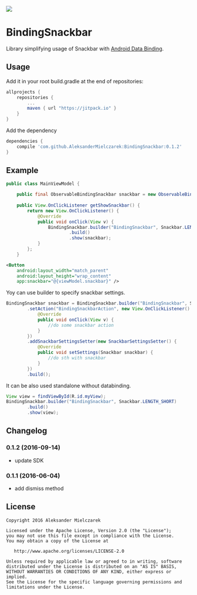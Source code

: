 [![](https://jitpack.io/v/AleksanderMielczarek/BindingSnackbar.svg)](https://jitpack.io/#AleksanderMielczarek/BindingSnackbar)

# BindingSnackbar

Library simplifying usage of Snackbar with [Android Data Binding](http://developer.android.com/tools/data-binding/guide.html).

## Usage

Add it in your root build.gradle at the end of repositories:

```groovy
allprojects {
	repositories {
        ...
        maven { url "https://jitpack.io" }
    }
}
```

Add the dependency

```groovy
dependencies {
    compile 'com.github.AleksanderMielczarek:BindingSnackbar:0.1.2'
}
```

## Example

```java
public class MainViewModel {

    public final ObservableBindingSnackbar snackbar = new ObservableBindingSnackbar();
    
    public View.OnClickListener getShowSnackbar() {      
        return new View.OnClickListener() {
            @Override
            public void onClick(View v) {
                BindingSnackbar.builder("BindingSnackbar", Snackbar.LENGTH_SHORT)
                        .build()
                        .show(snackbar);
            }
        };
    }
```

```xml
<Button
    android:layout_width="match_parent"
    android:layout_height="wrap_content"
    app:snackbar="@{viewModel.snackbar}" />
```

Yoy can use builder to specify snackbar settings. 

```java
BindingSnackbar snackbar = BindingSnackbar.builder("BindingSnackbar", Snackbar.LENGTH_SHORT)
        .setAction("BindingSnackbarAction", new View.OnClickListener() {
            @Override
            public void onClick(View v) {
                //do some snackbar action
            }
        })
        .addSnackbarSettingsSetter(new SnackbarSettingsSetter() {
            @Override
            public void setSettings(Snackbar snackbar) {
                //do sth with snackbar
            }
        })
        .build();       
```

It can be also used standalone without databinding.

```java
View view = findViewById(R.id.myView);
BindingSnackbar.builder("BindingSnackbar", Snackbar.LENGTH_SHORT)
        .build()
        .show(view);    
```

## Changelog

### 0.1.2 (2016-09-14)

- update SDK

### 0.1.1 (2016-06-04)

- add dismiss method

## License

    Copyright 2016 Aleksander Mielczarek

    Licensed under the Apache License, Version 2.0 (the "License");
    you may not use this file except in compliance with the License.
    You may obtain a copy of the License at

       http://www.apache.org/licenses/LICENSE-2.0

    Unless required by applicable law or agreed to in writing, software
    distributed under the License is distributed on an "AS IS" BASIS,
    WITHOUT WARRANTIES OR CONDITIONS OF ANY KIND, either express or implied.
    See the License for the specific language governing permissions and
    limitations under the License.

